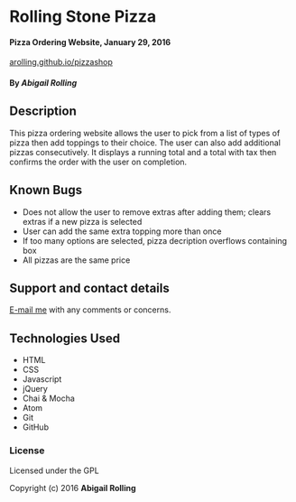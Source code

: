 # Rolling Stone Pizza
#### Pizza Ordering Website, January 29, 2016
[arolling.github.io/pizzashop](http://arolling.github.io/pizzashop/)

#### By _**Abigail Rolling**_

## Description

This pizza ordering website allows the user to pick from a list of types of pizza then add toppings to their choice. The user can also add additional pizzas consecutively. It displays a running total and a total with tax then confirms the order with the user on completion.

## Known Bugs

* Does not allow the user to remove extras after adding them; clears extras if a new pizza is selected
* User can add the same extra topping more than once
* If too many options are selected, pizza decription overflows containing box
* All pizzas are the same price

## Support and contact details

[E-mail me](mailto:arolling@gmail.com) with any comments or concerns.

## Technologies Used

* HTML
* CSS
* Javascript
* jQuery
* Chai & Mocha
* Atom
* Git
* GitHub

### License

Licensed under the GPL

Copyright (c) 2016 **Abigail Rolling**
